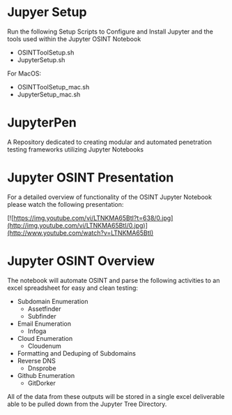 # Jupyer Setup
Run the following Setup Scripts to Configure and Install Jupyter and the tools used within the Jupyter OSINT Notebook
* OSINTToolSetup.sh
* JupyterSetup.sh

For MacOS:
* OSINTToolSetup_mac.sh
* JupyterSetup_mac.sh

# JupyterPen
A Repository dedicated to creating modular and automated penetration testing frameworks utilizing Jupyter Notebooks

# Jupyter OSINT Presentation
For a detailed overview of functionality of the OSINT Jupyter Notebook please watch the following presentation:

[![https://img.youtube.com/vi/LTNKMA65BtI?t=638/0.jpg](http://img.youtube.com/vi/LTNKMA65BtI/0.jpg)](http://www.youtube.com/watch?v=LTNKMA65BtI)

# Jupyter OSINT Overview
The notebook will automate OSINT and parse the following activities to an excel spreadsheet for easy and clean testing:

* Subdomain Enumeration
  * Assetfinder
  * Subfinder
* Email Enumeration
  * Infoga
* Cloud Enumeration
  * Cloudenum
* Formatting and Deduping of Subdomains
* Reverse DNS
  * Dnsprobe
* Github Enumeration
  * GitDorker

All of the data from these outputs will be stored in a single excel deliverable able to be pulled down from the Jupyter Tree Directory.
